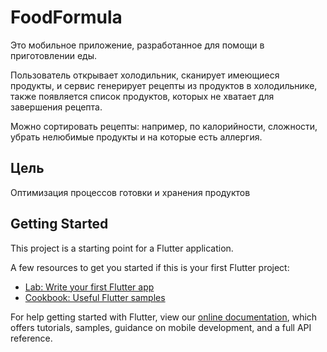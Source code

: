# FoodFormula

Это мобильное приложение, разработанное для помощи в приготовлении еды.

Пользователь открывает холодильник, сканирует имеющиеся продукты, и сервис генерирует рецепты из продуктов в холодильнике, также появляется список продуктов, которых не хватает для завершения рецепта.

Можно сортировать рецепты: например, по калорийности, сложности, убрать нелюбимые продукты и на которые есть аллергия.

## Цель

Оптимизация процессов готовки и хранения продуктов

## Getting Started

This project is a starting point for a Flutter application.

A few resources to get you started if this is your first Flutter project:

- [Lab: Write your first Flutter app](https://flutter.dev/docs/get-started/codelab)
- [Cookbook: Useful Flutter samples](https://flutter.dev/docs/cookbook)

For help getting started with Flutter, view our
[online documentation](https://flutter.dev/docs), which offers tutorials,
samples, guidance on mobile development, and a full API reference.
